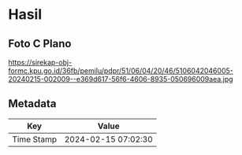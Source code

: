 # Hasil

## Foto C Plano

https://sirekap-obj-formc.kpu.go.id/36fb/pemilu/pdpr/51/06/04/20/46/5106042046005-20240215-002009--e369d617-56f6-4606-8935-050696009aea.jpg


## Metadata

| Key        | Value               |
| ---------- | ------------------- |
| Time Stamp | 2024-02-15 07:02:30 |



